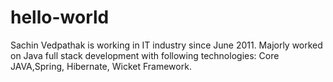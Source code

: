 # hello-world
Sachin Vedpathak is working in IT industry since June 2011. 
Majorly worked on Java full stack development with following technologies:
Core JAVA,Spring, Hibernate, Wicket Framework.
